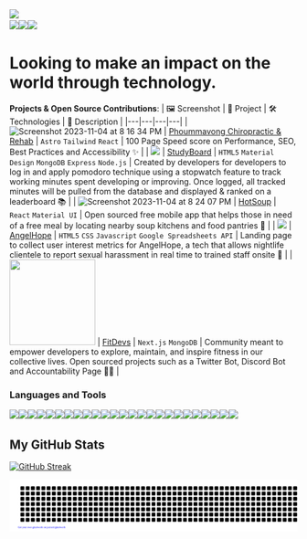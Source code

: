 <img src="https://user-images.githubusercontent.com/99847030/192158220-7bdabfbc-eb7e-482d-816c-06d1fff3ca5e.png" style="width=100%">

<div style="display: flex; flex-direction: row;" align=center >
  <a href="https://jasminesvisionary.com" target="_blank">
    <img src="https://img.shields.io/static/v1?&style=flat&logo=react&logoColor=AD9D90&labelColor=white&label=&message=PORTFOLIO&color=AD9D90"/>
  </a>
  <a href="https://twitter.com/jasminepvodev" target="_blank">
    <img src="https://img.shields.io/static/v1?&style=flat&logo=twitter&logoColor=AD9D90&labelColor=white&label=&message=TWITTER&color=AD9D90"/>
  </a>
  <a href="https://linkedin.com/jasminepvo" target="_blank">
    <img src="https://img.shields.io/static/v1?&style=flat&logo=linkedin&logoColor=AD9D90&labelColor=white&label=&message=LINKEDIN&color=AD9D90"/>
  </a>
</div>

# Looking to make an impact on the world through technology. 

**Projects & Open Source Contributions**: 
| 🖼 Screenshot | 📜 Project | 🛠 Technologies | 📖 Description |
|---|---|---|---|
| <img width="250" alt="Screenshot 2023-11-04 at 8 16 34 PM" src="https://github.com/jasminepvo/jasminepvo/assets/99847030/0406584f-4745-45ee-998f-34cf0eaad352" > | [Phoummavong Chiropractic & Rehab](https://phoummavongchiropractic.com) | `Astro` `Tailwind` `React` | 100 Page Speed score on Performance, SEO, Best Practices and Accessibility ✨ |
| <img  width="250" src="https://cdn.sanity.io/images/m6yx174i/production/a6e8c848865b4e322fd47c0b8b54c9c962542ee8-600x390.gif"> | [StudyBoard](https://studyboard.kyle-christian.repl.co) | `HTML5` `Material Design` `MongoDB` `Express` `Node.js` | Created by developers for developers to log in and apply pomodoro technique using a stopwatch feature to track working minutes spent developing or improving. Once logged, all tracked minutes will be pulled from the database and displayed & ranked on a leaderboard 📚 |
| <img width="250" alt="Screenshot 2023-11-04 at 8 24 07 PM" src="https://github.com/jasminepvo/jasminepvo/assets/99847030/9134e402-6f39-489e-8a66-f88383abf0b8"> | [HotSoup](https://github.com/HotSoupRepos/HotSoup-frontend) | `React` `Material UI` | Open sourced free mobile app that helps those in need of a free meal by locating nearby soup kitchens and food pantries 🍱  |
| <img  width="250" src="https://cdn.sanity.io/images/m6yx174i/production/ccbd95b052213e24ab4375b093132d4fc7709aa7-600x390.gif"> | [AngelHope](https://github.com/jasminepvo/angelhope) | `HTML5` `CSS` `Javascript` `Google Spreadsheets API` | Landing page to collect user interest metrics for AngelHope, a tech that allows nightlife clientele to report sexual harassment in real time to trained staff onsite 🌟 |
| <img  width="150" height="150" src="https://github.com/jasminepvo/jasminepvo/assets/99847030/6a6ed319-db7e-4955-af8f-715d06c829cf"> | [FitDevs](https://github.com/FitDevs-withKat) | `Next.js` `MongoDB` | Community meant to empower developers to explore, maintain, and inspire fitness in our collective lives. Open sourced projects such as a Twitter Bot, Discord Bot and Accountability Page 💪🏼 |



### Languages and Tools
<div style="display: flex; flex-direction: row;" align=left >
  <a href="https://developer.mozilla.org/en-US/docs/Web/HTML" target="_blank">
    <img src="https://img.shields.io/static/v1?&style=flat&logo=HTML5&logoColor=white&labelColor=AD9D90&label=&message=HTML&color=AD9D90"/>
  </a>
  <a href="https://developer.mozilla.org/en-US/docs/Web/CSS" target="_blank">
    <img src="https://img.shields.io/static/v1?&style=flat&logo=CSS3&logoColor=white&labelColor=AD9D90&label=&message=CSS&color=AD9D90"/>
  </a>
  <a href="https://developer.mozilla.org/en-US/docs/Web/JavaScript" target="_blank">
    <img src="https://img.shields.io/static/v1?&style=flat&logo=javascript&logoColor=white&labelColor=AD9D90&label=&message=JAVASCRIPT&color=AD9D90"/>
  </a>
  <a href="https://beta.reactjs.org/" target="_blank">
    <img src="https://img.shields.io/static/v1?&style=flat&logo=react&logoColor=white&labelColor=AD9D90&label=&message=REACT&color=AD9D90"/>
  </a>
  <a href="https://getbootstrap.com" target="_blank">
    <img src="https://img.shields.io/static/v1?&style=flat&logo=bootstrap&logoColor=white&labelColor=AD9D90&label=&message=BOOTSTRAP&color=AD9D90"/>
  </a>
  <a href="https://www.w3schools.com/sass/" target="_blank">
    <img src="https://img.shields.io/static/v1?&style=flat&logo=sass&logoColor=white&labelColor=AD9D90&label=&message=SASS&color=AD9D90"/>
  </a>
  <a href="https://webpack.js.org/" target="_blank">
    <img src="https://img.shields.io/static/v1?&style=flat&logo=webpack&logoColor=white&labelColor=AD9D90&label=&message=WEBPACK&color=AD9D90"/>
  </a>
  <a href="https://vitejs.dev/" target="_blank">
    <img src="https://img.shields.io/static/v1?&style=flat&logo=vite&logoColor=white&labelColor=AD9D90&label=&message=VITE&color=AD9D90"/>
  </a>
  <a href="https://tailwindcss.com/docs/installation" target="_blank">
    <img src="https://img.shields.io/static/v1?&style=flat&logo=tailwindcss&logoColor=white&labelColor=AD9D90&label=&message=TAILWIND&color=AD9D90"/>
  </a>
  <a href="https://www.mongodb.com/docs/" target="_blank">
    <img src="https://img.shields.io/static/v1?&style=flat&logo=mongodb&logoColor=white&labelColor=AD9D90&label=&message=MONGODB&color=AD9D90"/>
  </a>
  <a href="https://expressjs.com/" target="_blank">
    <img src="https://img.shields.io/static/v1?&style=flat&logo=express&logoColor=white&labelColor=AD9D90&label=&message=EXPRESS&color=AD9D90"/>
  </a>
  <a href="https://nodejs.org/en/docs/" target="_blank">
    <img src="https://img.shields.io/static/v1?&style=flat&logo=nodedotjs&logoColor=white&labelColor=AD9D90&label=&message=NODE&color=AD9D90"/>
  </a>
  <a href="https://docs.aws.amazon.com/" target="_blank">
    <img src="https://img.shields.io/static/v1?&style=flat&logo=amazonaws&logoColor=white&labelColor=AD9D90&label=&message=AWS&color=AD9D90"/>
  </a>
  <a href="https://www.git-scm.com/doc" target="_blank">
    <img src="https://img.shields.io/static/v1?&style=flat&logo=git&logoColor=white&labelColor=AD9D90&label=&message=GIT&color=AD9D90"/>
  </a>
  <a href="https://docs.python.org/3/" target="_blank">
    <img src="https://img.shields.io/static/v1?&style=flat&logo=python&logoColor=white&labelColor=AD9D90&label=&message=PYTHON&color=AD9D90"/>
  </a>
  <a href="https://devdocs.io/cpp/" target="_blank">
    <img src="https://img.shields.io/static/v1?&style=flat&logo=cplusplus&logoColor=white&labelColor=AD9D90&label=&message=C++&color=AD9D90"/>
  </a>
  <a href="https://dev.java/learn/getting-started-with-java/" target="_blank">
    <img src="https://img.shields.io/static/v1?&style=flat&logo=java&logoColor=white&labelColor=AD9D90&label=&message=JAVA&color=AD9D90"/>
  </a>
  <a href="https://www.swift.org/documentation/" target="_blank">
    <img src="https://img.shields.io/static/v1?&style=flat&logo=swift&logoColor=white&labelColor=AD9D90&label=&message=SWIFT&color=AD9D90"/>
  </a>
  <a href="https://dev.mysql.com/doc/" target="_blank">
    <img src="https://img.shields.io/static/v1?&style=flat&logo=mysql&logoColor=white&labelColor=AD9D90&label=&message=MYSQL&color=AD9D90"/>
  </a> 
  <a href="https://astro.build" target="_blank">
    <img src="https://img.shields.io/static/v1?&style=flat&logo=astro&logoColor=white&labelColor=AD9D90&label=&message=ASTRO&color=AD9D90"/>
  </a>
  <a href="https://nextjs.org" target="_blank">
    <img src="https://img.shields.io/static/v1?&style=flat&logo=next.js&logoColor=white&labelColor=AD9D90&label=&message=NEXTJS&color=AD9D90"/>
  </a>  
  <a href="https://gatsbyjs.com" target="_blank">
    <img src="https://img.shields.io/static/v1?&style=flat&logo=gatsby&logoColor=white&labelColor=AD9D90&label=&message=GATSBYJS&color=AD9D90"/>
  </a>
  <a href=https://www.graphql.com" target="_blank">
    <img src="https://img.shields.io/static/v1?&style=flat&logo=graphql&logoColor=white&labelColor=AD9D90&label=&message=GRAPHQL&color=AD9D90"/>
  </a>
  <a href="https://datocms.com" target="_blank">
    <img src="https://img.shields.io/static/v1?&style=flat&logo=datocms&logoColor=white&labelColor=AD9D90&label=&message=DATOCMS&color=AD9D90"/>
  </a>
  <a href=https://www.sanity.io/" target="_blank">
    <img src="https://img.shields.io/static/v1?&style=flat&logo=sanity&logoColor=white&labelColor=AD9D90&label=&message=SANITY&color=AD9D90"/>
  </a>
</div>

## My GitHub Stats
<!-- ACTIVITY GRAPH TRACKER -->
[![GitHub Streak](https://streak-stats.demolab.com?user=jasminepvo&theme=humoris&border_radius=20&card_width=1000)](https://git.io/streak-stats)

<!-- 
<div style="display: flex; flex-direction: row;">
 <img class="img" src="https://github-readme-stats.vercel.app/api?username=jasminepvo&theme=nord&show_icons=true&locale=en&border_radius=4" alt="jasminepvo" />
 <img class="img" src="https://github-readme-streak-stats.herokuapp.com?user=jasminepvo&theme=nord&border_radius=4&layout=compact" alt="jasminepvo" />
</div>
![Jasmine's github activity graph](https://activity-graph.herokuapp.com/graph?username=jasminepvo&theme=nord)
 -->

![](gitartwork.svg)
